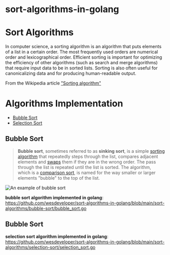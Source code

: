 # sort-algorithms-in-golang

# Sort Algorithms

In computer science, a sorting algorithm is an algorithm that puts elements of a list in a certain order. The most frequently used orders are numerical order and lexicographical order. Efficient sorting is important for optimizing the efficiency of other algorithms (such as search and merge algorithms) that require input data to be in sorted lists. Sorting is also often useful for canonicalizing data and for producing human-readable output.

From the Wikipedia article <a href="https://en.wikipedia.org/wiki/Sorting_algorithm">"Sorting algorithm"</a>

# Algorithms Implementation 

 * [Bubble Sort](#bubble-sort)
 * [Selection Sort](#selection-sort)

## **Bubble Sort**

> **Bubble sort**, sometimes referred to as **sinking sort**, is a simple [sorting
> algorithm](https://en.wikipedia.org/wiki/Sorting_algorithm "Sorting
> algorithm") that repeatedly steps through the list, compares adjacent
> elements and
> [swaps](https://en.wikipedia.org/wiki/Swap_(computer_science) "Swap
> (computer science)") them if they are in the wrong order. The pass
> through the list is repeated until the list is sorted. The algorithm,
> which is a [comparison
> sort](https://en.wikipedia.org/wiki/Comparison_sort "Comparison
> sort"), is named for the way smaller or larger elements "bubble" to
> the top of the list.

![An example of bubble sort](https://www.codesdope.com/staticroot/images/algorithm/bubble_sort.gif)

**bubble sort algorithm implemented in golang**: https://github.com/wesdeveloper/sort-algorithms-in-golang/blob/main/sort-algorithms/bubble-sort/bubble_sort.go

## **Bubble Sort**

**selection sort algorithm implemented in golang**: https://github.com/wesdeveloper/sort-algorithms-in-golang/blob/main/sort-algorithms/selection-sort/selection_sort.go
